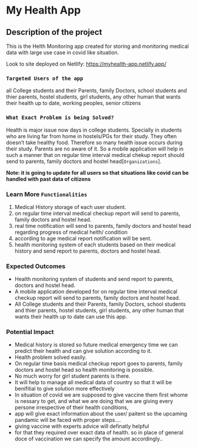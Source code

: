# My Health App

## Description of the project

This is the Helth Monitoring app created for storing and monitoring medical data with large use case in covid like situation.

Look to site deployed on Netlify: https://myhealth-app.netlify.app/

### `Targeted Users of the app`

all College students and their Parents, family Doctors, school students and thier
parents, hostel students, girl students, any other human that wants their health up to
date, working peoples, senior citizens

### `What Exact Problem is being Solved?`

Health is major issue now days in college students. Specially in students who are living
far from home in hostels/PGs for their study. They often doesn’t take healthy food.
Therefore so many health issue occurs during their study. Parents are no aware of it.
So a mobile application will help in such a manner that on regular time
interval medical chekup report should send to parents, family doctors and hostel head[`Organizations`].

**Note: it is going to update for all users so that situations like covid can be handled with past data of citizens**

### Learn More `Functionalities`

1. Medical History storage of each user student.
2. on regular time interval medical checkup report will send to parents, family
   doctors and hostel head.
3. real time notification will send to parents, family doctors and hostel head regarding progress of medical helth/ condition
4. according to age medical report notification will be sent.
5. health monitoring system of each students based on their medical history and send
   report to parents, doctors and hostel head.

### Expected Outcomes

- Health monitoring system of students and send report to parents, doctors and hostel head.
- A mobile application developed for on regular time interval medical checkup report will send to parents, family doctors and hostel head.
- All College students and their Parents, family Doctors, school students and thier parents, hostel students, girl students, any other human that wants their health up to date can use this app.

### Potential Impact

- Medical history is stored so future medical emergency time we can predict their health
  and can give solution according to it.
- Health problem solved easily.
- On regular time basis medical checkup report goes to parents, family doctors and hostel head so health
  monitoring is possible.
- No much worry for girl student parents is there.
- It will help to manage all medical data of country so that it will be benifitial to give solution more effectively
- In situation of covid we are supposed to give vaccine them first whome is nessary to get,
  and what we are doing that we are giving every persone irrespective of their health conditions,
- app will give exact information about the user/ paitent so the upcaming pandamic will be faced with proper steps....
- giving vaccine with experts advice will definatly helpful
- for that they required over exact data of health. so in place of general doce of vaccination we can specify the amount accordingly..
